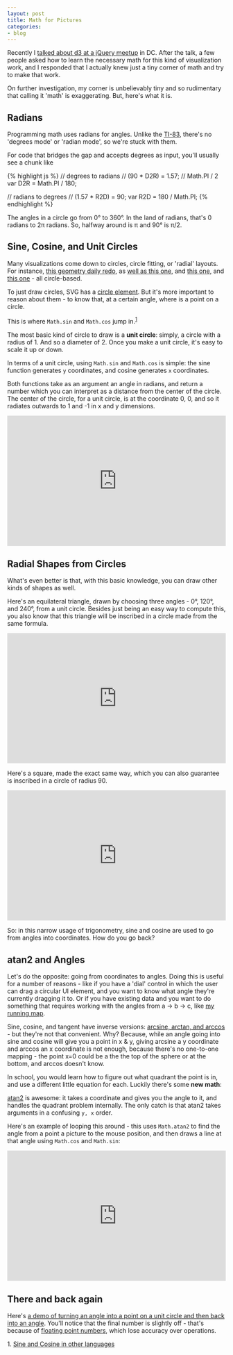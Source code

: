 ```yaml
---
layout: post
title: Math for Pictures
categories:
- blog
---
```


Recently I [talked about d3 at a jQuery meetup](http://macwright.org/presentations/dcjq/)
in DC. After the talk, a few people asked how to learn the necessary math
for this kind of visualization work, and I responded that I actually
knew just a tiny corner of math and try to make that work.

On further investigation, my corner is unbelievably tiny and so rudimentary that
calling it 'math' is exaggerating. But, here's what it is.

## Radians

Programming math uses radians for angles. Unlike
the [TI-83](http://www.prenhall.com/esm/app/graphing/ti83/Home_Screen/Menu_Keys/mode/mode.html),
there's no 'degrees mode' or 'radian mode', so we're stuck with them.

For code that bridges the gap and accepts degrees as input, you'll usually
see a chunk like

{% highlight js %}
// degrees to radians
// (90 * D2R) = 1.57; // Math.PI / 2
var D2R = Math.PI / 180;

// radians to degrees
// (1.57 * R2D) = 90;
var R2D = 180 / Math.PI;
{% endhighlight %}

The angles in a circle go from 0° to 360°. In the land of radians, that's
0 radians to 2π radians. So, halfway around is π and 90° is π/2.

## Sine, Cosine, and Unit Circles

Many visualizations come down to circles, circle fitting, or 'radial' layouts.
For instance, [this geometry daily redo](http://bl.ocks.org/tmcw/raw/4678085/),
as [well as this one](http://bl.ocks.org/tmcw/raw/4689139/), and
[this one](http://bl.ocks.org/tmcw/4949593), and [this one](http://bl.ocks.org/tmcw/4945177) -
all circle-based.

To just draw circles, SVG has a [circle element](http://www.w3.org/TR/SVG/shapes.html#CircleElement).
But it's more important to reason about them - to know that, at a certain
angle, where is a point on a circle.

This is where `Math.sin` and `Math.cos` jump in.<sup>[1](#1)</sup>

The most basic kind of circle to draw is a **unit circle**: simply,
a circle with a radius of 1. And so a diameter of 2. Once you make a unit
circle, it's easy to scale it up or down.

In terms of a unit circle, using `Math.sin` and `Math.cos` is simple:
the sine function generates `y` coordinates, and cosine generates `x`
coordinates.

Both functions take as an argument an angle in radians,
and return a number which you can interpret as a distance from the center
of the circle. The center of the circle, for a unit circle, is at
the coordinate 0, 0, and so it radiates outwards to 1 and -1 in x and y
dimensions.

<iframe style="width: 100%; height: 300px" src="http://jsfiddle.net/tmcw/mWhzt/embedded/" allowfullscreen="allowfullscreen" frameborder="0"> </iframe>

## Radial Shapes from Circles

What's even better is that, with this basic knowledge, you can draw other
kinds of shapes as well.

Here's an equilateral triangle, drawn by choosing three angles - 0°, 120°, and 240°,
from a unit circle. Besides just being an easy way to compute this, you
also know that this triangle will be inscribed in a circle made from
the same formula.

<iframe style="width: 100%; height: 300px" src="http://jsfiddle.net/tmcw/eNapM/1/embedded/" allowfullscreen="allowfullscreen" frameborder="0"> </iframe>

Here's a square, made the exact same way, which you can also guarantee is
inscribed in a circle of radius 90.

<iframe style="width: 100%; height: 300px" src="http://jsfiddle.net/tmcw/rRetG/embedded/" allowfullscreen="allowfullscreen" frameborder="0"> </iframe>

So: in this narrow usage of trigonometry, sine and cosine are used to go
from angles into coordinates. How do you go back?

## atan2 and Angles

Let's do the opposite: going from coordinates to angles. Doing this is useful
for a number of reasons - like if you have a 'dial' control in which the
user can drag a circular UI element, and you want to know what angle they're
currently dragging it to. Or if you have existing data and you want to do
something that requires working with the angles from a → b → c, like
[my running map](http://macwright.org/2011/07/28/mapping-runs.html).

Sine, cosine, and tangent have inverse versions: [arcsine, arctan, and arccos](http://en.wikipedia.org/wiki/Inverse_trigonometric_functions) -
but they're not that convenient. Why? Because, while an angle going into
sine and cosine will give you a point in x & y, giving arcsine a y coordinate
and arccos an x coordinate is not enough, because there's no one-to-one
mapping - the point x=0 could be a the the top of the sphere or at the bottom,
and arccos doesn't know.

In school, you would learn how to figure out what quadrant the point is in,
and use a different little equation for each. Luckily there's some
**new math**:

[atan2](http://en.wikipedia.org/wiki/Atan2) is awesome: it takes a coordinate
and gives you the angle to it, and handles the quadrant problem internally.
The only catch is that atan2 takes arguments in a confusing `y, x` order.

Here's an example of looping this around - this uses `Math.atan2` to find the
angle from a point a picture to the mouse position, and then draws a line
at that angle using `Math.cos` and `Math.sin`:

<iframe style="width: 100%; height: 300px" src="http://jsfiddle.net/tmcw/EaZPu/embedded/" allowfullscreen="allowfullscreen" frameborder="0"> </iframe>

## There and back again

Here's [a demo of turning an angle into a point on a unit circle and then back into an angle](http://macwright.org/mistakes/#5059825).
You'll notice that the final number is slightly off - that's because of
[floating point numbers](http://docs.oracle.com/cd/E19957-01/806-3568/ncg_goldberg.html),
which lose accuracy over operations.

<a name='1'>1.</a> [Sine and Cosine in other languages](https://gist.github.com/tmcw/5057199)
